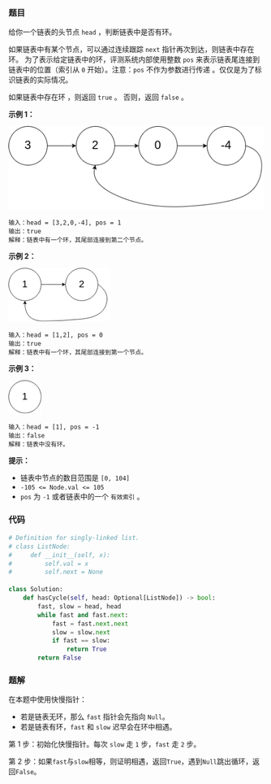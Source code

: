 ### 题目

给你一个链表的头节点 `head` ，判断链表中是否有环。

如果链表中有某个节点，可以通过连续跟踪 `next` 指针再次到达，则链表中存在环。 为了表示给定链表中的环，评测系统内部使用整数 `pos` 来表示链表尾连接到链表中的位置（索引从 `0` 开始）。注意：`pos` 不作为参数进行传递 。仅仅是为了标识链表的实际情况。

如果链表中存在环 ，则返回 `true` 。 否则，返回 `false` 。

 

**示例 1：**

![img1](./images/141-1.png)

```
输入：head = [3,2,0,-4], pos = 1
输出：true
解释：链表中有一个环，其尾部连接到第二个节点。
```

**示例 2：**

![img2](./images/141-2.png)

```
输入：head = [1,2], pos = 0
输出：true
解释：链表中有一个环，其尾部连接到第一个节点。
```

**示例 3：**

![img3](./images/141-3.png)

```
输入：head = [1], pos = -1
输出：false
解释：链表中没有环。
``` 

**提示：**

- 链表中节点的数目范围是 `[0, 104]`
- `-105 <= Node.val <= 105`
- `pos` 为 `-1` 或者链表中的一个 `有效索引` 。

### 代码

```python
# Definition for singly-linked list.
# class ListNode:
#     def __init__(self, x):
#         self.val = x
#         self.next = None

class Solution:
    def hasCycle(self, head: Optional[ListNode]) -> bool:
        fast, slow = head, head
        while fast and fast.next:
            fast = fast.next.next
            slow = slow.next
            if fast == slow:
                return True
        return False
```

### 题解

在本题中使用快慢指针：

- 若是链表无环，那么 `fast` 指针会先指向 `Null`。
- 若是链表有环，`fast` 和 `slow` 迟早会在环中相遇。


第 1 步：初始化快慢指针。每次 `slow` 走 `1` 步，`fast` 走 `2` 步。

第 2 步：如果`fast`与`slow`相等，则证明相遇，返回`True`，遇到`Null`跳出循环，返回`False`。

